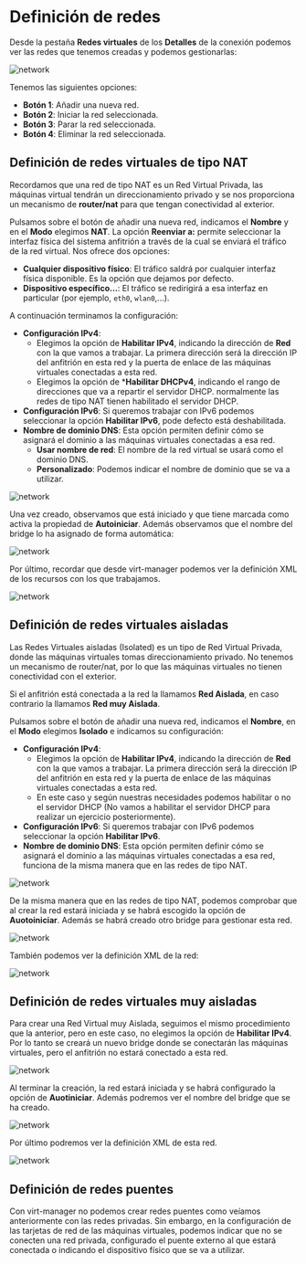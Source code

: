 # Definición de redes

Desde la pestaña **Redes virtuales** de los **Detalles** de la conexión podemos ver las redes que tenemos creadas y podemos gestionarlas:

![network](img/network1.png)

Tenemos las siguientes opciones:

* **Botón 1**: Añadir una nueva red.
* **Botón 2**: Iniciar la red seleccionada.
* **Botón 3**: Parar la red seleccionada.
* **Botón 4**: Eliminar la red seleccionada.

## Definición de redes virtuales de tipo NAT

Recordamos que una red de tipo NAT es un Red Virtual Privada, las máquinas virtual tendrán un direccionamiento privado y se nos proporciona un mecanismo de **router/nat** para que tengan conectividad al exterior.

Pulsamos sobre el botón de añadir una nueva red, indicamos el **Nombre** y en el **Modo** elegimos **NAT**. La opción **Reenviar a:** permite seleccionar la interfaz física del sistema anfitrión a través de la cual se enviará el tráfico de la red virtual. Nos ofrece dos opciones:

* **Cualquier dispositivo físico**: El tráfico saldrá por cualquier interfaz física disponible. Es la opción que dejamos por defecto.
* **Dispositivo específico...**: El tráfico se redirigirá a esa interfaz en particular (por ejemplo, `eth0`, `wlan0`,...).

A continuación terminamos la configuración:

* **Configuración IPv4**: 
    * Elegimos la opción de **Habilitar IPv4**, indicando la dirección de **Red** con la que vamos a trabajar. La primera dirección será la dirección IP del anfitrión en esta red y la puerta de enlace de las máquinas virtuales conectadas a esta red.
    * Elegimos la opción de ***Habilitar DHCPv4**, indicando el rango de direcciones que va a repartir el servidor DHCP. normalmente las redes de tipo NAT tienen habilitado el servidor DHCP.
* **Configuración IPv6**: Si queremos trabajar con IPv6 podemos seleccionar la opción **Habilitar IPv6**, pode defecto está deshabilitada.
* **Nombre de dominio DNS**: Esta opción permiten definir cómo se asignará el dominio a las máquinas virtuales conectadas a esa red. 
    * **Usar nombre de red**: El nombre de la red virtual se usará como el dominio DNS.
    * **Personalizado**: Podemos indicar el nombre de dominio que se va a utilizar.

![network](img/network2.png)

Una vez creado, observamos que está iniciado y que tiene marcada como activa la propiedad de **Autoiniciar**. Además observamos que el nombre del bridge lo ha asignado de forma automática:

![network](img/network3.png)

Por último, recordar que desde virt-manager podemos ver la definición XML de los recursos con los que trabajamos.

![network](img/network4.png)

## Definición de redes virtuales aisladas

Las Redes Virtuales aisladas (Isolated) es un tipo de Red Virtual Privada, donde las máquinas virtuales tomas direccionamiento privado. No tenemos un mecanismo de router/nat, por lo que las máquinas virtuales no tienen conectividad con el exterior. 

Si el anfitrión está conectada a la red la llamamos **Red Aislada**, en caso contrario la llamamos **Red muy Aislada**.

Pulsamos sobre el botón de añadir una nueva red, indicamos el **Nombre**, en el **Modo** elegimos **Isolado** e indicamos su configuración:

* **Configuración IPv4**: 
    * Elegimos la opción de **Habilitar IPv4**, indicando la dirección de **Red** con la que vamos a trabajar. La primera dirección será la dirección IP del anfitrión en esta red y la puerta de enlace de las máquinas virtuales conectadas a esta red.
    * En este caso y según nuestras necesidades podemos habilitar o no el servidor DHCP (No vamos a habilitar el servidor DHCP para realizar un ejercicio posteriormente).
* **Configuración IPv6**: Si queremos trabajar con IPv6 podemos seleccionar la opción **Habilitar IPv6**.
* **Nombre de dominio DNS**: Esta opción permiten definir cómo se asignará el dominio a las máquinas virtuales conectadas a esa red, funciona de la misma manera que en las redes de tipo NAT.
    
![network](img/network5.png)

De la misma manera que en las redes de tipo NAT, podemos comprobar que al crear la red estará iniciada y se habrá escogido la opción de **Auotoiniciar**. Además se habrá creado otro bridge para gestionar esta red.

![network](img/network6.png)

También podemos ver la definición XML de la red:

![network](img/network7.png)

## Definición de redes virtuales muy aisladas

Para crear una Red Virtual muy Aislada, seguimos el mismo procedimiento que la anterior, pero en este caso, no elegimos la opción de **Habilitar IPv4**. Por lo tanto se creará un nuevo bridge donde se conectarán las máquinas virtuales, pero el anfitrión no estará conectado a esta red.

![network](img/network8.png)

Al terminar la creación, la red estará iniciada y se habrá configurado la opción de **Auotiniciar**. Además podremos ver el nombre del bridge que se ha creado.

![network](img/network9.png)

Por último podremos ver la definición XML de esta red.

![network](img/network10.png)

## Definición de redes puentes

Con virt-manager no podemos crear redes puentes como veíamos anteriormente con las redes privadas. Sin embargo, en la configuración de las tarjetas de red de las máquinas virtuales, podemos indicar que no se conecten una red privada, configurado el puente externo al que estará conectada o indicando el dispositivo físico que se va a utilizar.